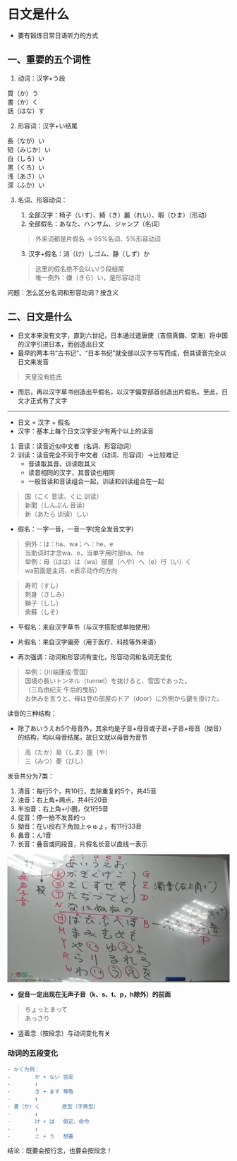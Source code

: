 # 日文是什么  

- 要有锻炼日常日语听力的方式  

## 一、重要的五个词性  

1. 动词：汉字+う段  

買（か）う  
書（か）く  
話（はな）す  

2. 形容词：汉字+い结尾  

長（なが）い  
短（みじか）い  
白（しろ）い  
黒（くろ）い  
浅（あさ）い  
深（ふか）い  

3. 名词、形容动词：  
    1. 全部汉字：椅子（いす）、綺（き）麗（れい）、暇（ひま）（形动）  
    2. 全部假名：あなた、ハンサム、ジャンプ（名词）  

    > 外来词都是片假名 -> 95%名词、5%形容动词  

    3. 汉字+假名：消（け）しゴム、静（しず）か  

    > 这里的假名绝不会以い/う段结尾  
    > 唯一例外：嫌（きら）い，是形容动词  

问题：怎么区分名词和形容动词？按含义  

## 二、日文是什么  

- 日文本来没有文字，直到六世纪，日本通过遣唐使（吉倍真備、空海）将中国的汉字引进日本，而创造出日文  
- 最早的两本书“古书记”、“日本书纪”就全部以汉字书写而成，但其读音完全以日文来发音  

> 天皇没有姓氏  

- 而后，再以汉字草书创造出平假名，以汉字偏旁部首创造出片假名。至此，日文才正式有了文字  

---

- 日文 = 汉字 + 假名  
- 汉字：基本上每个日文汉字至少有两个以上的读音  
1. 音读：读音近似中文者（名词、形容动词）  
2. 训读：读音完全不同于中文者（动词、形容词）→比较难记  
    - 音读取其音、训读取其义  
    - 读音相同的汉字，其音读也相同  
    - 一般音读和音读组合一起，训读和训读组合在一起  

> 国（こく 音读、くに 训读）  
> 新聞（しんぶん 音读）  
> 新（あたら 训读）しい  

- 假名：一字一音，一音一字(完全发音文字)  
> 例外：は：ha、wa；へ：he、e  
> 当助词时才念wa、e，当单字用时是ha、he  
>举例：母（はは）は（wa）部屋（へや）へ（e）行（い）く  
> wa前面是主词、e表示动作的方向  

> 寿司（すし）  
> 刺身（さしみ）  
> 獅子（しし）  
> 紫蘇（しそ）  

- 平假名：来自汉字草书（与汉字搭配或单独使用）  
- 片假名：来自汉字偏旁（用于医疗、科技等外来语）  

- 再次强调：动词和形容词有变化，形容动词和名词无变化  

> 举例：（川端康成·雪国）  
> 国境の長いトンネル（tunnel）を抜けると、雪国であった。  
> （三岛由纪夫·午后的曳航）  
> お休みを言うと、母は登の部屋のドア（door）に外側から鍵を掛けた。  

读音的三种结构：  
- 除了あいうえお5个母音外，其余均是子音+母音或子音+子音+母音（拗音）的结构，均以母音结尾，故日文就以母音为音节  

> 高（たか）島（しま）屋（や）  
> 三（みつ）菱（びし）  

发音共分为7类：  
1. 清音：每行5个，共10行，去除重复的5个，共45音  
2. 浊音：右上角+两点，共4行20音  
3. 半浊音：右上角+小圈，仅1行5音  
4. 促音：停一拍不发音的っ  
5. 拗音：在い段右下角加上ゃゅょ，有11行33音  
6. 鼻音：ん1音  
7. 长音：叠音或同段音，片假名长音以直线ー表示  

![](./imgs/假名的关系.png)  

- **促音一定出现在无声子音（k、s、t、p，h除外）的前面**  
> ちょっとまって  
> あっさり  

- 竖着念（按段念）与动词变化有关  

### **动词的五段变化**  

``` diff
- かく为例：  
- 　　　　か + ない 否定  
- 　　　　↕  
- 　　　　き + ます 尊敬  
- 　　　　↕  
- 書（か）く 　　　 原型（字典型）  
- 　　　　↕  
- 　　　　け + ば 　假定、命令  
- 　　　　↕  
- 　　　　こ + う 　想要  
```

结论：既要会按行念，也要会按段念！  

